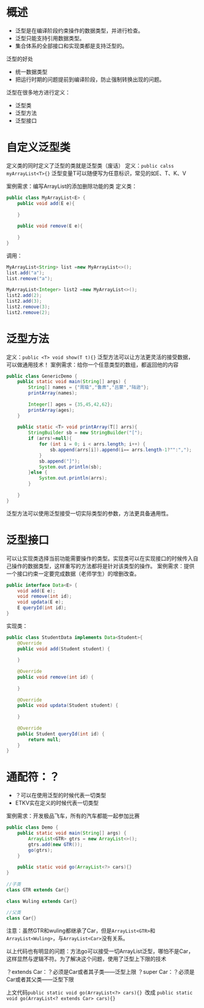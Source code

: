 # 概述
- 泛型是在编译阶段约束操作的数据类型，并进行检查。
- 泛型只能支持引用数据类型。
- 集合体系的全部接口和实现类都是支持泛型的。

泛型的好处
- 统一数据类型
- 把运行时期的问题提前到编译阶段，防止强制转换出现的问题。

泛型在很多地方进行定义：
- 泛型类
- 泛型方法
- 泛型接口

# 自定义泛型类
定义类的同时定义了泛型的类就是泛型类（废话）
定义：`public calss myArrayList<T>{}`
泛型变量T可以随便写为任意标识，常见的如E、T、K、V

案例需求：编写ArrayList的添加删除功能的类
定义类：
```java
public class MyArrayList<E> {  
    public void add(E e){  
          
    }  
  
    public void remove(E e){  
  
    }  
}
```
调用：
```java
MyArrayList<String> list =new MyArrayList<>();  
list.add("a");  
list.remove("a");  
  
MyArrayList<Integer> list2 =new MyArrayList<>();  
list2.add(2);  
list2.add(3);  
list2.remove(3);  
list2.remove(2);
```


# 泛型方法
定义：`public <T> void show(T t){}`
泛型方法可以让方法更灵活的接受数据，可以做通用技术！
案例需求：给你一个任意类型的数组，都返回他的内容

```java
public class GenericDemo {  
    public static void main(String[] args) {  
        String[] names = {"周瑜","鲁肃","吕蒙","陆逊"};  
        printArray(names);  
  
        Integer[] ages = {35,45,42,62};  
        printArray(ages);  
    }  
  
    public static <T> void printArray(T[] arrs){  
        StringBuilder sb = new StringBuilder("[");  
        if (arrs!=null){  
            for (int i = 0; i < arrs.length; i++) {  
                sb.append(arrs[i]).append(i== arrs.length-1?"":",");  
            }  
            sb.append("]");  
            System.out.println(sb);  
        }else {  
            System.out.println(arrs);  
        }  
  
    }  
}
```

泛型方法可以使用泛型接受一切实际类型的参数，方法更具备通用性。

# 泛型接口
可以让实现类选择当前功能需要操作的类型。实现类可以在实现接口的时候传入自己操作的数据类型，这样重写的方法都将是针对该类型的操作。
案例需求：提供一个接口约束一定要完成数据（老师学生）的增删改查。
```java
public interface Data<E> {  
    void add(E e);  
    void remove(int id);  
    void updata(E e);  
    E queryId(int id);  
}
```
实现类：
```java
public class StudentData implements Data<Student>{  
    @Override  
    public void add(Student student) {  
  
    }  
  
    @Override  
    public void remove(int id) {  
  
    }  
  
    @Override  
    public void updata(Student student) {  
  
    }  
  
    @Override  
    public Student queryId(int id) {  
        return null;  
    }  
}
```

# 通配符：？
- ？可以在使用泛型的时候代表一切类型
- ETKV实在定义的时候代表一切类型

案例需求：开发极品飞车，所有的汽车都能一起参加比赛
```java
public class Demo {  
    public static void main(String[] args) {  
        ArrayList<GTR> gtrs = new ArrayList<>();  
        gtrs.add(new GTR());  
        go(gtrs);  
    }  
  
    public static void go(ArrayList<?> cars){}  
}  
  
//子类  
class GTR extends Car{}  
  
class Wuling extends Car{}  
  
//父类  
class Car{}
```
注意：虽然GTR和wuling都继承了Car，但是`ArrayList<GTR>`和`ArrayList<Wuling>`，与`ArrayList<Car>`没有关系。

以上代码也有明显的问题：方法go可以接受一切ArrayList泛型，哪怕不是Car，这样显然与逻辑不符。为了解决这个问题，使用了泛型上下限的技术

？extends Car：？必须是Car或者其子类——泛型上限
？super Car：？必须是Car或者其父类——泛型下限

上文代码`public static void go(ArrayList<?> cars){} `改成
`public static void go(ArrayList<? extends Car> cars){}`
